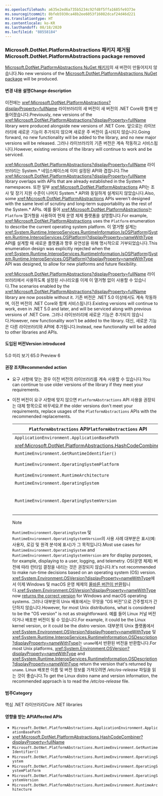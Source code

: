 ```yaml
---
ms.openlocfilehash: a635e2ed6a735b5234c92fd8f5ffa1685fe9373e
ms.sourcegitcommit: 8bfeb5930ca48b2ee6053f16082dcaf24d46d221
ms.translationtype: HT
ms.contentlocale: ko-KR
ms.lasthandoff: 08/18/2020
ms.locfileid: "88558184"
---
```

### <a name="microsoftdotnetplatformabstractions-package-removed"></a><span data-ttu-id="54919-101">Microsoft.DotNet.PlatformAbstractions 패키지 제거됨</span><span class="sxs-lookup"><span data-stu-id="54919-101">Microsoft.DotNet.PlatformAbstractions package removed</span></span>

<span data-ttu-id="54919-102">[Microsoft.DotNet.PlatformAbstractions NuGet 패키지](https://www.nuget.org/packages/Microsoft.DotNet.PlatformAbstractions/)의 새 버전이 만들어지지 않습니다.</span><span class="sxs-lookup"><span data-stu-id="54919-102">No new versions of the [Microsoft.DotNet.PlatformAbstractions NuGet package](https://www.nuget.org/packages/Microsoft.DotNet.PlatformAbstractions/) will be produced.</span></span>

#### <a name="change-description"></a><span data-ttu-id="54919-103">변경 내용 설명</span><span class="sxs-lookup"><span data-stu-id="54919-103">Change description</span></span>

<span data-ttu-id="54919-104">이전에는 <xref:Microsoft.DotNet.PlatformAbstractions?displayProperty=fullName> 라이브러리의 새 버전이 새 버전의 .NET Core와 함께 만들어졌습니다.</span><span class="sxs-lookup"><span data-stu-id="54919-104">Previously, new versions of the <xref:Microsoft.DotNet.PlatformAbstractions?displayProperty=fullName> library were produced alongside new versions of .NET Core.</span></span> <span data-ttu-id="54919-105">앞으로는 라이브러리에 새로운 기능이 추가되지 않으며 새로운 주 버전이 출시되지 않습니다.</span><span class="sxs-lookup"><span data-stu-id="54919-105">Going forward, no new functionality will be added to the library, and no new major versions will be released.</span></span> <span data-ttu-id="54919-106">그러나 라이브러리의 기존 버전은 계속 작동하고 서비스됩니다.</span><span class="sxs-lookup"><span data-stu-id="54919-106">However, existing versions of the library will continue to work and be serviced.</span></span>

<span data-ttu-id="54919-107"><xref:Microsoft.DotNet.PlatformAbstractions?displayProperty=fullName> 라이브러리는 System.\* 네임스페이스에 이미 설정된 API와 겹칩니다.</span><span class="sxs-lookup"><span data-stu-id="54919-107">The <xref:Microsoft.DotNet.PlatformAbstractions?displayProperty=fullName> library overlaps with APIs that are already established in the System.\* namespaces.</span></span> <span data-ttu-id="54919-108">또한 일부 <xref:Microsoft.DotNet.PlatformAbstractions> API는 조사 및 장기 지원 수준이 나머지 System.\* API와 동일하게 설계되지 않았습니다.</span><span class="sxs-lookup"><span data-stu-id="54919-108">Also, some <xref:Microsoft.DotNet.PlatformAbstractions> APIs weren't designed with the same level of scrutiny and long-term supportability as the rest of the System.\* APIs.</span></span> <span data-ttu-id="54919-109">예를 들어 <xref:Microsoft.DotNet.PlatformAbstractions>는 `Platform` 열거형을 사용하여 현재 운영 체제 플랫폼을 설명합니다.</span><span class="sxs-lookup"><span data-stu-id="54919-109">For example, <xref:Microsoft.DotNet.PlatformAbstractions> uses the `Platform` enumeration to describe the current operating system platform.</span></span> <span data-ttu-id="54919-110">이 열거형 설계는 <xref:System.Runtime.InteropServices.RuntimeInformation.IsOSPlatform(System.Runtime.InteropServices.OSPlatform)?displayProperty=nameWithType> API를 설계할 때 새로운 플랫폼과 향후 유연성을 위해 명시적으로 거부되었습니다.</span><span class="sxs-lookup"><span data-stu-id="54919-110">This enumeration design was explicitly rejected when the <xref:System.Runtime.InteropServices.RuntimeInformation.IsOSPlatform(System.Runtime.InteropServices.OSPlatform)?displayProperty=nameWithType> API was designed, to allow for new platforms and future flexibility.</span></span>

<span data-ttu-id="54919-111"><xref:Microsoft.DotNet.PlatformAbstractions?displayProperty=fullName> 라이브러리에서 사용하도록 설정된 시나리오를 이제 이 열거형 없이 사용할 수 있습니다.</span><span class="sxs-lookup"><span data-stu-id="54919-111">The scenarios enabled by the <xref:Microsoft.DotNet.PlatformAbstractions?displayProperty=fullName> library are now possible without it.</span></span> <span data-ttu-id="54919-112">기존 버전은 .NET 5.0 이상에서도 계속 작동하며, 이전 버전의 .NET Core와 함께 서비스됩니다.</span><span class="sxs-lookup"><span data-stu-id="54919-112">Existing versions will continue to work, even in .NET 5.0 and later, and will be serviced along with previous versions of .NET Core.</span></span> <span data-ttu-id="54919-113">그러나 라이브러리에 새로운 기능은 추가되지 않습니다.</span><span class="sxs-lookup"><span data-stu-id="54919-113">However, new functionality won't be added to the library.</span></span> <span data-ttu-id="54919-114">대신, 새로운 기능은 다른 라이브러리와 API에 추가됩니다.</span><span class="sxs-lookup"><span data-stu-id="54919-114">Instead, new functionality will be added to other libraries and APIs.</span></span>

#### <a name="version-introduced"></a><span data-ttu-id="54919-115">도입된 버전</span><span class="sxs-lookup"><span data-stu-id="54919-115">Version introduced</span></span>

<span data-ttu-id="54919-116">5.0 미리 보기 6</span><span class="sxs-lookup"><span data-stu-id="54919-116">5.0 Preview 6</span></span>

#### <a name="recommended-action"></a><span data-ttu-id="54919-117">권장 조치</span><span class="sxs-lookup"><span data-stu-id="54919-117">Recommended action</span></span>

- <span data-ttu-id="54919-118">요구 사항에 맞는 경우 이전 버전의 라이브러리를 계속 사용할 수 있습니다.</span><span class="sxs-lookup"><span data-stu-id="54919-118">You can continue to use older versions of the library if they meet your requirements.</span></span>

- <span data-ttu-id="54919-119">이전 버전이 요구 사항에 맞지 않으면 `PlatformAbstractions` API 사용을 권장되는 대체 항목으로 바꾸세요.</span><span class="sxs-lookup"><span data-stu-id="54919-119">If the older versions don't meet your requirements, replace usages of the `PlatformAbstractions` APIs with the recommended replacements.</span></span>

  | <span data-ttu-id="54919-120">`PlatformAbstractions` API</span><span class="sxs-lookup"><span data-stu-id="54919-120">`PlatformAbstractions` API</span></span> | <span data-ttu-id="54919-121">권장된 대체</span><span class="sxs-lookup"><span data-stu-id="54919-121">Recommended replacement</span></span> |
  |-|-|
  | `ApplicationEnvironment.ApplicationBasePath` | <xref:System.AppContext.BaseDirectory?displayProperty=nameWithType> |
  | <xref:Microsoft.DotNet.PlatformAbstractions.HashCodeCombiner> | <xref:System.HashCode?displayProperty=nameWithType> |
  | `RuntimeEnvironment.GetRuntimeIdentifier()` | <xref:System.Runtime.InteropServices.RuntimeInformation.RuntimeIdentifier?displayProperty=nameWithType> |
  | `RuntimeEnvironment.OperatingSystemPlatform` | <xref:System.Runtime.InteropServices.RuntimeInformation.IsOSPlatform(System.Runtime.InteropServices.OSPlatform)?displayProperty=nameWithType> |
  | `RuntimeEnvironment.RuntimeArchitecture` | <xref:System.Runtime.InteropServices.RuntimeInformation.ProcessArchitecture?displayProperty=nameWithType> |
  | `RuntimeEnvironment.OperatingSystem` | <xref:System.Runtime.InteropServices.RuntimeInformation.OSDescription?displayProperty=nameWithType> |
  | `RuntimeEnvironment.OperatingSystemVersion` | <span data-ttu-id="54919-122"><xref:System.Runtime.InteropServices.RuntimeInformation.OSDescription?displayProperty=nameWithType> 및 <xref:System.Environment.OSVersion?displayProperty=nameWithType></span><span class="sxs-lookup"><span data-stu-id="54919-122"><xref:System.Runtime.InteropServices.RuntimeInformation.OSDescription?displayProperty=nameWithType> and <xref:System.Environment.OSVersion?displayProperty=nameWithType></span></span> |

  > [!NOTE]
  > <span data-ttu-id="54919-123">`RuntimeEnvironment.OperatingSystem` 및 `RuntimeEnvironment.OperatingSystemVersion`의 사용 사례 대부분은 표시(예: 사용자, 로깅 및 원격 분석에 표시)가 그 목적입니다.</span><span class="sxs-lookup"><span data-stu-id="54919-123">Most use cases for `RuntimeEnvironment.OperatingSystem` and `RuntimeEnvironment.OperatingSystemVersion` are for display purposes, for example, displaying to a user, logging, and telemetry.</span></span> <span data-ttu-id="54919-124">OS(운영 체제) 버전에 따라 런타임 결정을 내리는 것은 권장되지 않습니다.</span><span class="sxs-lookup"><span data-stu-id="54919-124">It's not recommended to make run-time decisions based on an operating system (OS) version.</span></span> <span data-ttu-id="54919-125"><xref:System.Environment.OSVersion?displayProperty=nameWithType>에서 이제 Windows 및 macOS 운영 체제의 [올바른 버전이 반환](../../../../docs/core/compatibility/corefx.md#environmentosversion-returns-the-correct-operating-system-version)됩니다.</span><span class="sxs-lookup"><span data-stu-id="54919-125"><xref:System.Environment.OSVersion?displayProperty=nameWithType> now [returns the correct version](../../../../docs/core/compatibility/corefx.md#environmentosversion-returns-the-correct-operating-system-version) for Windows and macOS operating systems.</span></span> <span data-ttu-id="54919-126">그러나 대부분의 Unix 배포에서는 무엇을 “OS 버전”으로 간주할지가 간단하지 않습니다.</span><span class="sxs-lookup"><span data-stu-id="54919-126">However, for most Unix distributions, what is considered to be the "OS version" is not as straightforward.</span></span> <span data-ttu-id="54919-127">예를 들어 Linux 커널 버전이거나 배포판 버전이 될 수 있습니다.</span><span class="sxs-lookup"><span data-stu-id="54919-127">For example, it could be the Linux kernel version, or it could be the distro version.</span></span> <span data-ttu-id="54919-128">대부분의 Unix 플랫폼에서 <xref:System.Environment.OSVersion?displayProperty=nameWithType> 및 <xref:System.Runtime.InteropServices.RuntimeInformation.OSDescription?displayProperty=nameWithType>는 `uname`에서 반환된 버전을 반환합니다.</span><span class="sxs-lookup"><span data-stu-id="54919-128">For most Unix platforms, <xref:System.Environment.OSVersion?displayProperty=nameWithType> and <xref:System.Runtime.InteropServices.RuntimeInformation.OSDescription?displayProperty=nameWithType> return the version that's returned by `uname`.</span></span> <span data-ttu-id="54919-129">Linux 배포판 이름 및 버전 정보를 가져오려면 */etc/os-release* 파일을 읽는 것이 좋습니다.</span><span class="sxs-lookup"><span data-stu-id="54919-129">To get the Linux distro name and version information, the recommended approach is to read the */etc/os-release* file.</span></span>

#### <a name="category"></a><span data-ttu-id="54919-130">범주</span><span class="sxs-lookup"><span data-stu-id="54919-130">Category</span></span>

<span data-ttu-id="54919-131">핵심 .NET 라이브러리</span><span class="sxs-lookup"><span data-stu-id="54919-131">Core .NET libraries</span></span>

#### <a name="affected-apis"></a><span data-ttu-id="54919-132">영향을 받는 API</span><span class="sxs-lookup"><span data-stu-id="54919-132">Affected APIs</span></span>

- `Microsoft.DotNet.PlatformAbstractions.ApplicationEnvironment.ApplicationBasePath`
- <xref:Microsoft.DotNet.PlatformAbstractions.HashCodeCombiner?displayProperty=fullName>
- `Microsoft.DotNet.PlatformAbstractions.RuntimeEnvironment.GetRuntimeIdentifier()`
- `Microsoft.DotNet.PlatformAbstractions.RuntimeEnvironment.OperatingSystem`
- `Microsoft.DotNet.PlatformAbstractions.RuntimeEnvironment.OperatingSystemPlatform`
- `Microsoft.DotNet.PlatformAbstractions.RuntimeEnvironment.OperatingSystemVersion`
- `Microsoft.DotNet.PlatformAbstractions.RuntimeEnvironment.RuntimeArchitecture`

<!--

#### Affected APIs

- `P:Microsoft.DotNet.PlatformAbstractions.ApplicationEnvironment.ApplicationBasePath`
- `T:Microsoft.DotNet.PlatformAbstractions.HashCodeCombiner`
- `M:Microsoft.DotNet.PlatformAbstractions.RuntimeEnvironment.GetRuntimeIdentifier`
- `P:Microsoft.DotNet.PlatformAbstractions.RuntimeEnvironment.OperatingSystem`
- `P:Microsoft.DotNet.PlatformAbstractions.RuntimeEnvironment.OperatingSystemPlatform`
- `P:Microsoft.DotNet.PlatformAbstractions.RuntimeEnvironment.OperatingSystemVersion`
- `P:Microsoft.DotNet.PlatformAbstractions.RuntimeEnvironment.RuntimeArchitecture`

-->
